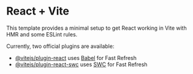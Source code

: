 # React + Vite

This template provides a minimal setup
to get React working in Vite with HMR
and some ESLint rules.

Currently, two official plugins are
available:

- [@vitejs/plugin-react](https://github.com/vitejs/vite-plugin-react/blob/main/packages/plugin-react/README.md)
  uses [Babel](https://babeljs.io/) for
  Fast Refresh
- [@vitejs/plugin-react-swc](https://github.com/vitejs/vite-plugin-react-swc)
  uses [SWC](https://swc.rs/) for Fast
  Refresh
